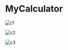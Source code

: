 # MyCalculator

![c1](https://user-images.githubusercontent.com/87073574/188923810-3fa8067f-6c84-47de-8d3f-d5d6fdb84cf4.png)

![c2](https://user-images.githubusercontent.com/87073574/188923837-aca76e44-93f2-41f4-8ffd-056a6ce88307.png)

![c3](https://user-images.githubusercontent.com/87073574/188923860-dab934ea-e3e5-44b9-af52-d62882a1b44b.png)
